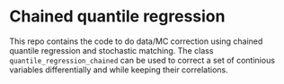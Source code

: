 # Chained quantile regression
This repo contains the code to do data/MC correction using chained quantile regression and stochastic matching. 
The class `quantile_regression_chained` can be used to correct a set of continious variables differentially and 
while keeping their correlations.

  
